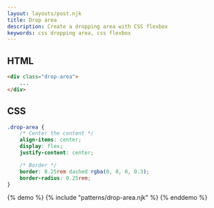 ```yaml
---
layout: layouts/post.njk
title: Drop area
description: Create a dropping area with CSS flexbox
keywords: css dropping area, css flexbox
---
```


## HTML

```html
<div class="drop-area">
    ...
</div>
```

## CSS

```css
.drop-area {
    /* Center the content */
    align-items: center;
    display: flex;
    justify-content: center;

    /* Border */
    border: 0.25rem dashed rgba(0, 0, 0, 0.3);
    border-radius: 0.25rem;
}
```

{% demo %}
{% include "patterns/drop-area.njk" %}
{% enddemo %}
